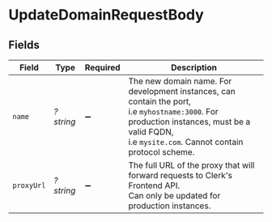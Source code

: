 # UpdateDomainRequestBody


## Fields

| Field                                                                                                                                                                                          | Type                                                                                                                                                                                           | Required                                                                                                                                                                                       | Description                                                                                                                                                                                    |
| ---------------------------------------------------------------------------------------------------------------------------------------------------------------------------------------------- | ---------------------------------------------------------------------------------------------------------------------------------------------------------------------------------------------- | ---------------------------------------------------------------------------------------------------------------------------------------------------------------------------------------------- | ---------------------------------------------------------------------------------------------------------------------------------------------------------------------------------------------- |
| `name`                                                                                                                                                                                         | *?string*                                                                                                                                                                                      | :heavy_minus_sign:                                                                                                                                                                             | The new domain name. For development instances, can contain the port,<br/>i.e `myhostname:3000`. For production instances, must be a valid FQDN,<br/>i.e `mysite.com`. Cannot contain protocol scheme. |
| `proxyUrl`                                                                                                                                                                                     | *?string*                                                                                                                                                                                      | :heavy_minus_sign:                                                                                                                                                                             | The full URL of the proxy that will forward requests to Clerk's Frontend API.<br/>Can only be updated for production instances.                                                                |